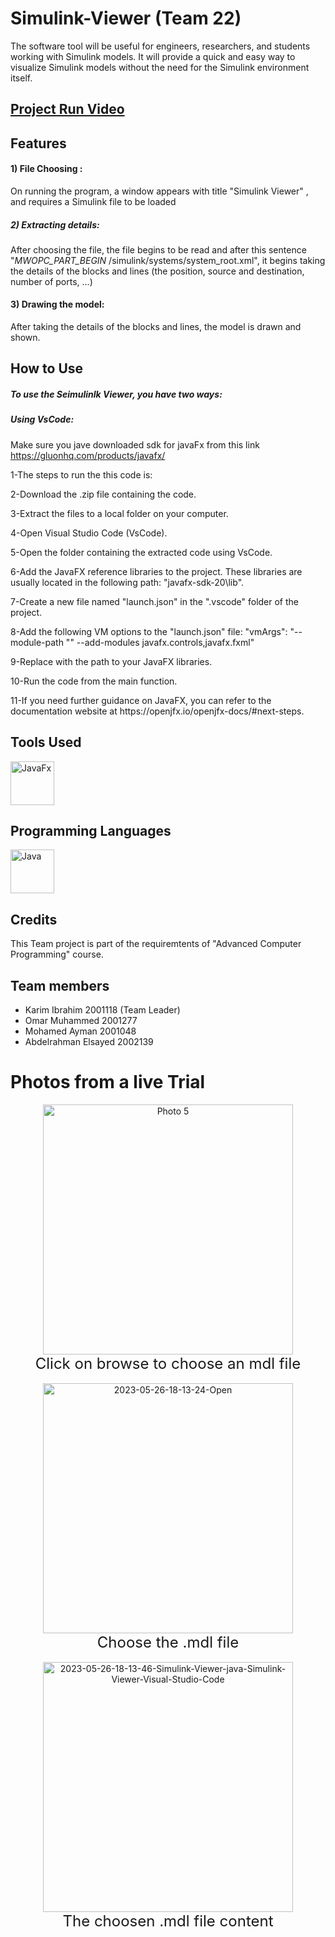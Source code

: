 # Simulink-Viewer (Team 22) 
The software tool will be useful for engineers, researchers, and students working with  Simulink models. It will provide a quick and easy way to visualize Simulink models without the need for the Simulink environment itself.




## [Project Run Video ](https://www.youtube.com/watch?v=A4lGpW046zU "Real-time trial ")


## Features
#### 1) File Choosing :
	

On running the program, a window appears with title "Simulink Viewer" , and requires a Simulink file to be loaded

##### 2) Extracting details:
After choosing the file, the file begins to be read and after this sentence "_MWOPC_PART_BEGIN_ /simulink/systems/system_root.xml", it begins taking the details of the blocks and lines (the position, source and destination, number of ports, ...)

#### 3) Drawing the model:
After taking the details of the blocks and lines, the model is drawn and shown.
## How to Use

##### To use the Seimulinlk Viewer, you have two ways:


##### Using VsCode:

Make sure you jave downloaded sdk for javaFx from this link https://gluonhq.com/products/javafx/

<p>1-The steps to run the this code is:
<p>2-Download the .zip file containing the code. </p>
<p>3-Extract the files to a local folder on your computer. </p>
<p>4-Open Visual Studio Code (VsCode).</p>
<p>5-Open the folder containing the extracted code using VsCode.</p>
<p>6-Add the JavaFX reference libraries to the project. These libraries are usually located in the following path: "javafx-sdk-20\lib".</p>
<p>7-Create a new file named "launch.json" in the ".vscode" folder of the project.</p>
<p>8-Add the following VM options to the "launch.json" file: "vmArgs": "--module-path "<JavaFX_lib_path>"  --add-modules javafx.controls,javafx.fxml"</p>
<p>9-Replace <JavaFX_lib_path> with the path to your JavaFX libraries.</p>
<p>10-Run the code from the main function.</p>
<p>11-If you need further guidance on JavaFX, you can refer to the documentation website at https://openjfx.io/openjfx-docs/#next-steps.</p>


 
## Tools Used



<div style="display: flex; align-items: center;">
  <img src="https://www.qfs.de/fileadmin/Webdata/logos-icons/JavaFX.png" alt="JavaFx" title="JavaFx" width="70" height="70">
 
</div>


## Programming Languages 

<div style="display: flex; align-items: center;"> <img src="https://static.vecteezy.com/system/resources/previews/022/100/686/original/java-logo-transparent-free-png.png" alt="Java" title="Java" width="70" height="70">  </div>

## Credits

This Team project is part of the requiremtents of "Advanced Computer Programming" course.


## Team members

- Karim Ibrahim 2001118 (Team Leader)
- Omar Muhammed        2001277
- Mohamed Ayman 2001048
- Abdelrahman Elsayed 2002139


# Photos from a live Trial

<div align="center">
    <a href="https://ibb.co/82jHQJN"><img src="https://i.ibb.co/GkVqrXn/2023-05-26-18-12-57-Simulink-Viewer-java-Simulink-Viewer-Visual-Studio-Code.png" alt="Photo 5" height="400"></a>
    <br>
    <sup style="font-size: 24px;">Click on browse to choose an mdl file</sup>
    <br>
    <br>
</div>
<div align="center">
    <a href="https://ibb.co/HxtCNvd"><img src="https://i.ibb.co/HxtCNvd/2023-05-26-18-13-24-Open.png" alt="2023-05-26-18-13-24-Open" height="400"></a>
    <br>
    <sup style="font-size: 24px;">Choose the .mdl file</sup>
    <br>
    <br>
</div>

<!-- Second image -->
<div align="center">
    <a href="https://ibb.co/v1YPYfY"><img src="https://i.ibb.co/v1YPYfY/2023-05-26-18-13-46-Simulink-Viewer-java-Simulink-Viewer-Visual-Studio-Code.png" alt="2023-05-26-18-13-46-Simulink-Viewer-java-Simulink-Viewer-Visual-Studio-Code" height="400"></a>
    <br>
    <sup style="font-size: 24px;">The choosen .mdl file content</sup>
    <br>
    <br>
</div>
